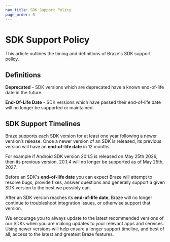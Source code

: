 ```yaml
---
nav_title: SDK Support Policy
page_order: 0
---
```


# SDK Support Policy

This article outlines the timing and definitions of Braze's SDK support policy.

## Definitions

**Deprecated** - SDK versions which are deprecated have a known end-of-life date in the future.

**End-Of-Life Date** - SDK versions which have passed their end-of-life date will no longer be supported or maintained.

## SDK Support Timelines

Braze supports each SDK version for at least one year following a newer version’s release. Once a newer version of an SDK is released, its previous version will have an __end-of-life date__ in 12 months. 

For example if Android SDK version 20.1.5 is released on May 25th 2026, then its previous version, 20.1.4  will no longer be supported as of May 25th, 2027.

Before an SDK's __end-of-life date__ you can expect Braze will attempt to resolve bugs, provide fixes, answer questions and generally support a given SDK version to the best we possibly can.

After an SDK version reaches its __end-of-life date__, Braze will no longer continue to troubleshoot integration issues, or otherwise support that version.

We encourage you to always update to the latest recommended versions of our SDKs when you are making updates to your relevant apps and services. Using newer versions will help ensure a longer support timeline, and best of all, access to the latest and greatest Braze features.

